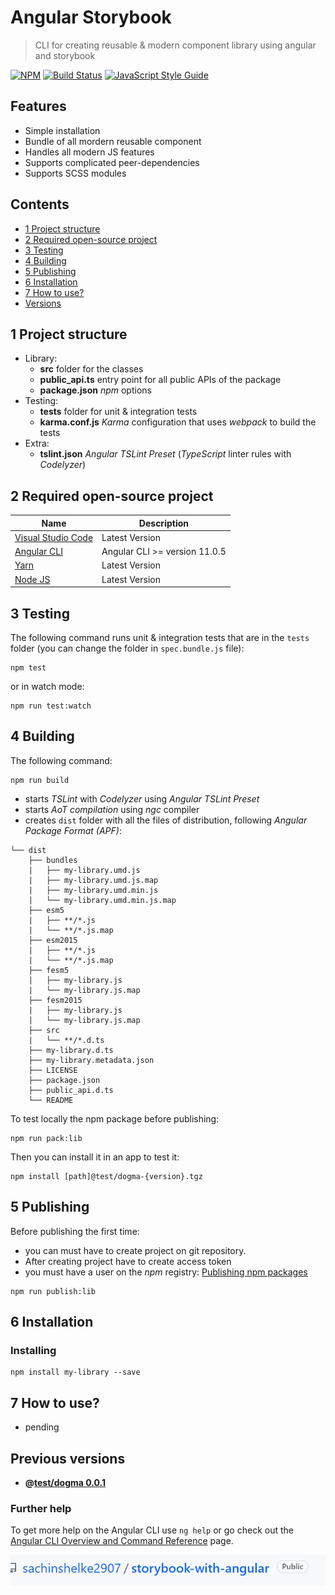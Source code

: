 # Angular Storybook

> CLI for creating reusable & modern component library using angular and storybook

[![NPM](https://img.shields.io/npm/v/create-react-library.svg)](https://www.npmjs.com/package/create-react-library) [![Build Status](https://travis-ci.com/transitive-bullshit/create-react-library.svg?branch=master)](https://travis-ci.com/transitive-bullshit/create-react-library) [![JavaScript Style Guide](https://img.shields.io/badge/code_style-standard-brightgreen.svg)](https://standardjs.com)

## Features

- Simple installation
- Bundle of all mordern reusable component
- Handles all modern JS features
- Supports complicated peer-dependencies
- Supports SCSS modules

## Contents
* [1 Project structure](#1)
* [2 Required open-source project](#2)
* [3 Testing](#3)
* [4 Building](#4)
* [5 Publishing](#5)
* [6 Installation](#6)
* [7 How to use?](#7)
* [Versions](#previous-versions)

## <a name="1"></a>1 Project structure
- Library:
    - **src** folder for the classes
    - **public_api.ts** entry point for all public APIs of the package
    - **package.json** _npm_ options
- Testing:
    - **tests** folder for unit & integration tests
    - **karma.conf.js** _Karma_ configuration that uses _webpack_ to build the tests
- Extra:
    - **tslint.json**  _Angular TSLint Preset_ (_TypeScript_ linter rules with _Codelyzer_)

## <a name="2"></a>2 Required open-source project
  | Name | Description |
  | ---- | ----------- |
  | [Visual Studio Code](https://github.com/angular/angular-cli) | Latest Version |
  | [Angular CLI](https://github.com/angular/angular-cli) | Angular CLI >= version 11.0.5 |
  | [Yarn](https://classic.yarnpkg.com/en/docs/install) | Latest Version |
  | [Node JS](https://nodejs.org/en/download/) | Latest Version |

## <a name="3"></a>3 Testing
The following command runs unit & integration tests that are in the `tests` folder (you can change the folder in `spec.bundle.js` file): 
```Shell
npm test 
```
or in watch mode:
```Shell
npm run test:watch
```
## <a name="4"></a>4 Building
The following command:
```Shell
npm run build
```
- starts _TSLint_ with _Codelyzer_ using _Angular TSLint Preset_
- starts _AoT compilation_ using _ngc_ compiler
- creates `dist` folder with all the files of distribution, following _Angular Package Format (APF)_:
```
└── dist
    ├── bundles
    |   ├── my-library.umd.js
    |   ├── my-library.umd.js.map
    |   ├── my-library.umd.min.js
    |   └── my-library.umd.min.js.map
    ├── esm5
    |   ├── **/*.js
    |   └── **/*.js.map
    ├── esm2015
    |   ├── **/*.js
    |   └── **/*.js.map
    ├── fesm5
    |   ├── my-library.js
    |   └── my-library.js.map
    ├── fesm2015
    |   ├── my-library.js
    |   └── my-library.js.map
    ├── src
    |   └── **/*.d.ts
    ├── my-library.d.ts
    ├── my-library.metadata.json
    ├── LICENSE
    ├── package.json
    ├── public_api.d.ts
    └── README
```
To test locally the npm package before publishing:
```Shell
npm run pack:lib
```
Then you can install it in an app to test it:
```Shell
npm install [path]@test/dogma-{version}.tgz
```
## <a name="5"></a>5 Publishing
Before publishing the first time:
- you can must have to create project on git repository.
- After creating project have to create access token
- you must have a user on the _npm_ registry: [Publishing npm packages](https://docs.npmjs.com/getting-started/publishing-npm-packages)

```Shell
npm run publish:lib
```
## <a name="6"></a>6 Installation
### Installing
```Shell
npm install my-library --save 
```
## <a name="7"></a>7 How to use?
- pending

## <a name="previous-versions"></a>Previous versions
- **@[test/dogma 0.0.1](https://github.com/robisim74/angular-library-starter/tree/angular_v8)**

### Further help

To get more help on the Angular CLI use `ng help` or go check out the [Angular CLI Overview and Command Reference](https://angular.io/cli) page.

![alt text](https://github.com/sachinshelke2907/storybook-with-angular/blob/package-creation/Capture.PNG)
